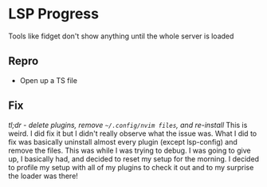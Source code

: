 # LSP Progress
  Tools like fidget don't show anything until the whole server is loaded

## Repro
   - Open up a TS file

## Fix
   *tl;dr - delete plugins, remove `~/.config/nvim files`, and re-install*
   This is weird.
   I did fix it but I didn't really observe what the issue was.
   What I did to fix was basically uninstall almost every plugin (except lsp-config) and remove the files.
   This was while I was trying to debug.
   I was going to give up, I basically had, and decided to reset my setup for the morning.
   I decided to profile my setup with all of my plugins to check it out and to my surprise the loader was there!
